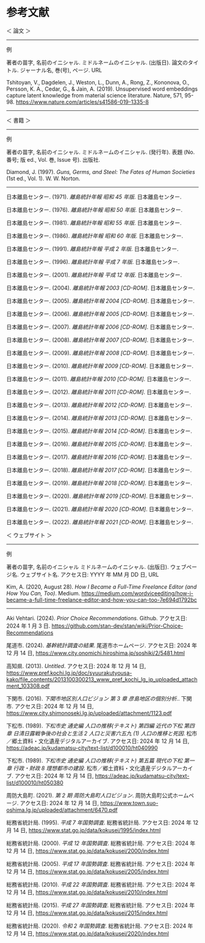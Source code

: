 # 参考文献

＜ 論文 ＞

---

例

著者の苗字, 名前のイニシャル. ミドルネームのイニシャル. (出版日). 論文のタイトル. ジャーナル名, 巻(号), ページ. URL

Tshitoyan, V., Dagdelen, J., Weston, L., Dunn, A., Rong, Z., Kononova, O., Persson, K. A., Cedar, G., & Jain, A. (2019). Unsupervised word embeddings capture latent knowledge from material science literature. Nature, 571, 95-98. https://www.nature.com/articles/s41586-019-1335-8

---

＜ 書籍 ＞

---

例

著者の苗字, 名前のイニシャル. ミドルネームのイニシャル. (発行年). 表題 (No. 番号; 版 ed., Vol. 巻, Issue 号). 出版社.

Diamond, J. (1997). _Guns, Germs, and Steel: The Fates of Human Societies_ (1st ed., Vol. 1). W. W. Norton.

---

日本離島センター. (1971). _離島統計年報 昭和 45 年版_. 日本離島センター.

日本離島センター. (1976). _離島統計年報 昭和 50 年版_. 日本離島センター.

日本離島センター. (1981). _離島統計年報 昭和 55 年版_. 日本離島センター.

日本離島センター. (1986). _離島統計年報 昭和 60 年版_. 日本離島センター.

日本離島センター. (1991). _離島統計年報 平成 2 年版_. 日本離島センター.

日本離島センター. (1996). _離島統計年報 平成 7 年版_. 日本離島センター.

日本離島センター. (2001). _離島統計年報 平成 12 年版_. 日本離島センター.

日本離島センター. (2004). _離島統計年報 2003 [CD-ROM]_. 日本離島センター.

日本離島センター. (2005). _離島統計年報 2004 [CD-ROM]_. 日本離島センター.

日本離島センター. (2006). _離島統計年報 2005 [CD-ROM]_. 日本離島センター.

日本離島センター. (2007). _離島統計年報 2006 [CD-ROM]_. 日本離島センター.

日本離島センター. (2008). _離島統計年報 2007 [CD-ROM]_. 日本離島センター.

日本離島センター. (2009). _離島統計年報 2008 [CD-ROM]_. 日本離島センター.

日本離島センター. (2010). _離島統計年報 2009 [CD-ROM]_. 日本離島センター.

日本離島センター. (2011). _離島統計年報 2010 [CD-ROM]_. 日本離島センター.

日本離島センター. (2012). _離島統計年報 2011 [CD-ROM]_. 日本離島センター.

日本離島センター. (2013). _離島統計年報 2012 [CD-ROM]_. 日本離島センター.

日本離島センター. (2014). _離島統計年報 2013 [CD-ROM]_. 日本離島センター.

日本離島センター. (2015). _離島統計年報 2014 [CD-ROM]_. 日本離島センター.

日本離島センター. (2016). _離島統計年報 2015 [CD-ROM]_. 日本離島センター.

日本離島センター. (2017). _離島統計年報 2016 [CD-ROM]_. 日本離島センター.

日本離島センター. (2018). _離島統計年報 2017 [CD-ROM]_. 日本離島センター.

日本離島センター. (2019). _離島統計年報 2018 [CD-ROM]_. 日本離島センター.

日本離島センター. (2020). _離島統計年報 2019 [CD-ROM]_. 日本離島センター.

日本離島センター. (2021). _離島統計年報 2020 [CD-ROM]_. 日本離島センター.

日本離島センター. (2022). _離島統計年報 2021 [CD-ROM]_. 日本離島センター.

＜ ウェブサイト ＞

---

例

著者の苗字, 名前のイニシャル ミドルネームのイニシャル. (出版日). ウェブページ名. ウェブサイト名. アクセス日: YYYY 年 MM 月 DD 日, URL

Kim, A. (2020, August 28). _How I Became a Full-Time Freelance Editor (and How You Can, Too)_. Medium. https://medium.com/wordviceediting/how-i-became-a-full-time-freelance-editor-and-how-you-can-too-7e694d1792bc

---

Aki Vehtari. (2024). _Prior Choice Recommendations_. Github. アクセス日: 2024 年 1 月 3 日. https://github.com/stan-dev/stan/wiki/Prior-Choice-Recommendations

尾道市. (2024). _基幹統計調査の結果_. 尾道市ホームページ. アクセス日: 2024 年 12 月 14 日, https://www.city.onomichi.hiroshima.jp/soshiki/2/5481.html

高知県. (2013). _Untitled_. アクセス日: 2024 年 12 月 14 日, https://www.pref.kochi.lg.jp/doc/syuurakutyousa-kako/file_contents/2013100300213_www_pref_kochi_lg_jp_uploaded_attachment_103308.pdf

下関市. (2016). _下関市地区別人口ビジョン 第 3 章 彦島地区の個別分析._. 下関市. アクセス日: 2024 年 12 月 14 日, https://www.city.shimonoseki.lg.jp/uploaded/attachment/1123.pdf

下松市. (1989). _下松市史 通史編 人口の推移(テキスト) 第四編 近代の下松 第四章 日清日露戦争後の社会と生活 2 人口と災害六五九 (1) 人口の推移と死因_. 松市／郷土資料・文化遺産デジタルアーカイブ. アクセス日: 2024 年 12 月 14 日, https://adeac.jp/kudamatsu-city/text-list/d100010/ht040990

下松市. (1989). _下松市史 通史編 人口の推移(テキスト) 第五篇 現代の下松 第一章 行政・財政 8 理想都市の建設_. 松市／郷土資料・文化遺産デジタルアーカイブ. アクセス日: 2024 年 12 月 14 日, https://adeac.jp/kudamatsu-city/text-list/d100010/ht050380

周防大島町. (2021). _第 2 期 周防大島町人口ビジョン_. 周防大島町公式ホームページ. アクセス日: 2024 年 12 月 14 日, https://www.town.suo-oshima.lg.jp/uploaded/attachment/6470.pdf

総務省統計局. (1995). _平成 7 年国勢調査_. 総務省統計局. アクセス日: 2024 年 12 月 14 日, https://www.stat.go.jp/data/kokusei/1995/index.html

総務省統計局. (2000). _平成 12 年国勢調査_. 総務省統計局. アクセス日: 2024 年 12 月 14 日, https://www.stat.go.jp/data/kokusei/2000/index.html

総務省統計局. (2005). _平成 17 年国勢調査_. 総務省統計局. アクセス日: 2024 年 12 月 14 日, https://www.stat.go.jp/data/kokusei/2005/index.html

総務省統計局. (2010). _平成 22 年国勢調査_. 総務省統計局. アクセス日: 2024 年 12 月 14 日, https://www.stat.go.jp/data/kokusei/2010/index.html

総務省統計局. (2015). _平成 27 年国勢調査_. 総務省統計局. アクセス日: 2024 年 12 月 14 日, https://www.stat.go.jp/data/kokusei/2015/index.html

総務省統計局. (2020). _令和 2 年国勢調査_. 総務省統計局. アクセス日: 2024 年 12 月 14 日, https://www.stat.go.jp/data/kokusei/2020/index.html
